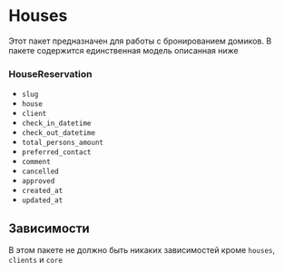 # Houses

Этот пакет предназначен для работы с бронированием домиков. 
В пакете содержится единственная модель описанная ниже

### HouseReservation

* `slug`
* `house`
* `client`
* `check_in_datetime`
* `check_out_datetime`
* `total_persons_amount`
* `preferred_contact`
* `comment`
* `cancelled`
* `approved`
* `created_at`
* `updated_at`

## Зависимости

В этом пакете не должно быть никаких зависимостей кроме `houses`, `clients` и `core`
